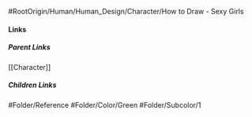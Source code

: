#RootOrigin/Human/Human_Design/Character/How to Draw - Sexy Girls
#### Links
##### Parent Links
[[Character]]
##### Children Links
#Folder/Reference
#Folder/Color/Green
#Folder/Subcolor/1
